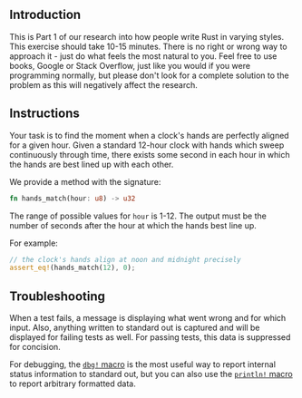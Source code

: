 ## Introduction

This is Part 1 of our research into how people write Rust in varying styles. This exercise should take 10-15 minutes. There is no right or wrong way to approach it - just do what feels the most natural to you. Feel free to use books, Google or Stack Overflow, just like you would if you were programming normally, but please don't look for a complete solution to the problem as this will negatively affect the research.

## Instructions

Your task is to find the moment when a clock's hands are perfectly aligned for a given hour. Given a standard 12-hour clock with hands which sweep continuously through time, there exists some second in each hour in which the hands are best lined up with each other. 

We provide a method with the signature:

```rust
fn hands_match(hour: u8) -> u32
```

The range of possible values for `hour` is 1-12. The output must be the number of seconds after the hour at which the hands best line up.

For example:

```rust
// the clock's hands align at noon and midnight precisely
assert_eq!(hands_match(12), 0);
```

## Troubleshooting

When a test fails, a message is displaying what went wrong and for which input. Also, anything written to standard out is captured and will be displayed for failing tests as well. For passing tests, this data is suppressed for concision.

For debugging, the [`dbg!` macro](https://doc.rust-lang.org/std/macro.dbg.html) is the most useful way to report internal status information to standard out, but you can also use the [`println!` macro](https://doc.rust-lang.org/std/macro.println.html) to report arbitrary formatted data.
